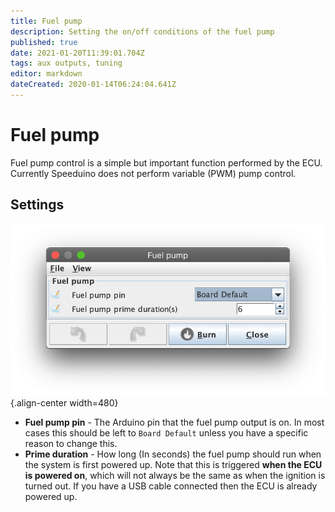```yaml
---
title: Fuel pump
description: Setting the on/off conditions of the fuel pump
published: true
date: 2021-01-20T11:39:01.704Z
tags: aux outputs, tuning
editor: markdown
dateCreated: 2020-01-14T06:24:04.641Z
---
```


# Fuel pump
Fuel pump control is a simple but important function performed by the ECU. Currently Speeduino does not perform variable (PWM) pump control.

## Settings
![fuel_pump.png](/img/accessories/fuel_pump.png){.align-center width=480}

* **Fuel pump pin** - The Arduino pin that the fuel pump output is on. In most cases this should be left to `Board Default` unless you have a specific reason to change this. 
* **Prime duration** - How long (In seconds) the fuel pump should run when the system is first powered up. Note that this is triggered **when the ECU is powered on**, which will not always be the same as when the ignition is turned out. If you have a USB cable connected then the ECU is already powered up. 
